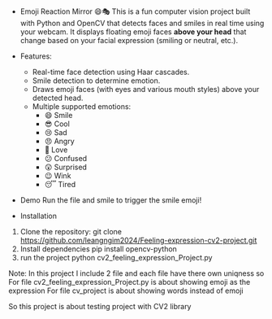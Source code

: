 - Emoji Reaction Mirror 😄🎭
This is a fun computer vision project built with Python and OpenCV that detects faces and smiles in real time using your webcam. It displays floating emoji faces **above your head** that change based on your facial expression (smiling or neutral, etc.).
- Features:
    - Real-time face detection using Haar cascades.
    - Smile detection to determine emotion.
    - Draws emoji faces (with eyes and various mouth styles) above your detected head.
    - Multiple supported emotions: 
      - 😄 Smile
      - 😎 Cool
      - 😢 Sad
      - 😠 Angry
      - 🥰 Love
      - 😕 Confused
      - 😲 Surprised
      - 😉 Wink
      - 😴 Tired

- Demo
Run the file and smile to trigger the smile emoji!

- Installation

1. Clone the repository:
   git clone https://github.com/leangngim2024/Feeling-expression-cv2-project.git
2. Install dependencies
   pip install opencv-python
3. run the project
   python cv2_feeling_expression_Project.py

Note: In this project I include 2 file and each file have there own uniqness so 
For file cv2_feeling_expression_Project.py is about showing emoji as the expression
For file cv_project is about showing words instead of emoji

So this project is about testing project with CV2 library

